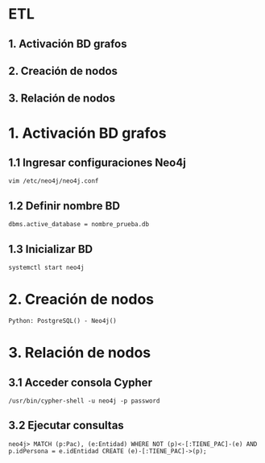 # ETL
## 1. Activación BD grafos
## 2. Creación de nodos
## 3. Relación de nodos


# 1. Activación BD grafos

## 1.1 Ingresar configuraciones Neo4j
    vim /etc/neo4j/neo4j.conf

## 1.2 Definir nombre BD
    dbms.active_database = nombre_prueba.db
 
## 1.3 Inicializar BD
    systemctl start neo4j
    
# 2. Creación de nodos
    Python: PostgreSQL() - Neo4j()
    
# 3. Relación de nodos

## 3.1 Acceder consola Cypher
    /usr/bin/cypher-shell -u neo4j -p password
    
## 3.2 Ejecutar consultas
    neo4j> MATCH (p:Pac), (e:Entidad) WHERE NOT (p)<-[:TIENE_PAC]-(e) AND p.idPersona = e.idEntidad CREATE (e)-[:TIENE_PAC]->(p);

    
